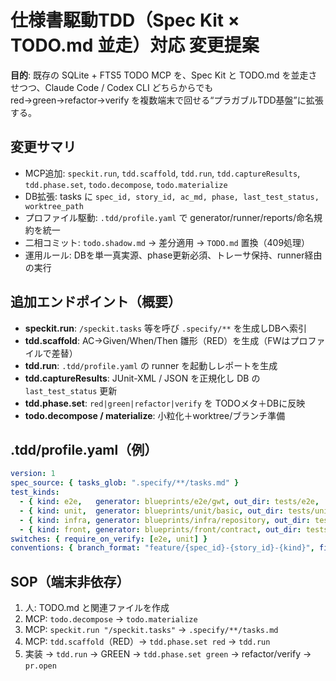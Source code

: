 # 仕様書駆動TDD（Spec Kit × TODO.md 並走）対応 変更提案

**目的**: 既存の SQLite + FTS5 TODO MCP を、Spec Kit と TODO.md を並走させつつ、Claude Code / Codex CLI どちらからでも red→green→refactor→verify を複数端末で回せる“プラガブルTDD基盤”に拡張する。

## 変更サマリ
- MCP追加: `speckit.run`, `tdd.scaffold`, `tdd.run`, `tdd.captureResults`, `tdd.phase.set`, `todo.decompose`, `todo.materialize`
- DB拡張: tasks に `spec_id, story_id, ac_md, phase, last_test_status, worktree_path`
- プロファイル駆動: `.tdd/profile.yaml` で generator/runner/reports/命名規約を統一
- 二相コミット: `todo.shadow.md` → 差分適用 → `TODO.md` 置換（409処理）
- 運用ルール: DBを単一真実源、phase更新必須、トレーサ保持、runner経由の実行

## 追加エンドポイント（概要）
- **speckit.run**: `/speckit.tasks` 等を呼び `.specify/**` を生成しDBへ索引
- **tdd.scaffold**: AC→Given/When/Then 雛形（RED）を生成（FWはプロファイルで差替）
- **tdd.run**: `.tdd/profile.yaml` の runner を起動しレポートを生成
- **tdd.captureResults**: JUnit-XML / JSON を正規化し DB の `last_test_status` 更新
- **tdd.phase.set**: `red|green|refactor|verify` を TODOメタ＋DBに反映
- **todo.decompose / materialize**: 小粒化＋worktree/ブランチ準備

## .tdd/profile.yaml（例）
```yaml
version: 1
spec_source: { tasks_glob: ".specify/**/tasks.md" }
test_kinds:
  - { kind: e2e,   generator: blueprints/e2e/gwt, out_dir: tests/e2e,   runner: scripts/run-e2e.sh,  reports: { type: junit-xml,  glob: reports/e2e/**/*.xml } }
  - { kind: unit,  generator: blueprints/unit/basic, out_dir: tests/unit, runner: scripts/run-unit.sh, reports: { type: junit-xml,  glob: reports/unit/**/*.xml } }
  - { kind: infra, generator: blueprints/infra/repository, out_dir: tests/infra, runner: scripts/run-infra.sh, reports: { type: junit-xml,  glob: reports/infra/**/*.xml } }
  - { kind: front, generator: blueprints/front/contract, out_dir: tests/front, runner: scripts/run-front.sh, reports: { type: vitest-json, glob: reports/front/**/*.json } }
switches: { require_on_verify: [e2e, unit] }
conventions: { branch_format: "feature/{spec_id}-{story_id}-{kind}", file_naming: "{spec_id}_{story_id}_{ac_index}_{kind}.{ext}" }
```

## SOP（端末非依存）
1. 人: TODO.md と関連ファイルを作成
2. MCP: `todo.decompose` → `todo.materialize`
3. MCP: `speckit.run "/speckit.tasks"` → `.specify/**/tasks.md`
4. MCP: `tdd.scaffold`（RED）→ `tdd.phase.set red` → `tdd.run`
5. 実装 → `tdd.run` → GREEN → `tdd.phase.set green` → refactor/verify → `pr.open`
